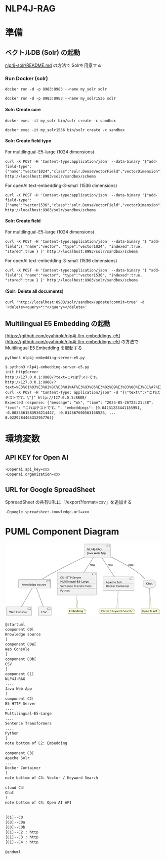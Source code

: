 # NLP4J-RAG

# 準備

## ベクトルDB (Solr) の起動

[nlp4j-solr/README.md](https://github.com/oyahiroki/nlp4j/tree/master/nlp4j/nlp4j-solr) の方法で Solrを用意する

### Run Docker (solr)

```
docker run -d -p 8983:8983 --name my_solr solr
```

```
docker run -d -p 8983:8983 --name my_solr1536 solr
```

#### Solr: Create core



```
docker exec -it my_solr bin/solr create -c sandbox
```


```
docker exec -it my_solr1536 bin/solr create -c sandbox
```

#### Solr: Create field type

For multilingual-E5-large (1024 dimensions)

```
curl -X POST -H 'Content-type:application/json' --data-binary '{"add-field-type":{"name":"vector1024","class":"solr.DenseVectorField","vectorDimension":1024,"similarityFunction":"cosine"}}' http://localhost:8983/solr/sandbox/schema
```

For openAI text-embedding-3-small (1536 dimensions)

```
curl -X POST -H 'Content-type:application/json' --data-binary '{"add-field-type":{"name":"vector1536","class":"solr.DenseVectorField","vectorDimension":1536,"similarityFunction":"cosine"}}' http://localhost:8983/solr/sandbox/schema
```

#### Solr: Create field

For multilingual-E5-large (1024 dimensions)

```
curl -X POST -H 'Content-type:application/json' --data-binary '{ "add-field":{ "name":"vector", "type":"vector1024", "indexed":true, "stored":true } }' http://localhost:8983/solr/sandbox/schema
```

For openAI text-embedding-3-small (1536 dimensions)

```
curl -X POST -H 'Content-type:application/json' --data-binary '{ "add-field":{ "name":"vector", "type":"vector1536", "indexed":true, "stored":true } }' http://localhost:8983/solr/sandbox/schema
```

#### (Solr: Delete all documents)

```
curl 'http://localhost:8983/solr/sandbox/update?commit=true' -d '<delete><query>*:*</query></delete>'
```

## Multilingual E5 Embedding の起動

[https://github.com/oyahiroki/nlp4j-llm-embeddings-e5](https://github.com/oyahiroki/nlp4j-llm-embeddings-e5) の方法で Multilingual E5 Embedding を起動する

```
python3 nlp4j-embedding-server-e5.py
```

```
$ python3 nlp4j-embedding-server-e5.py
init HttpServer
http://127.0.0.1:8888/?text=これはテストです。
http://127.0.0.1:8888/?text=%E3%81%93%E3%82%8C%E3%81%AF%E3%83%86%E3%82%B9%E3%83%88%E3%81%A7%E3%81%99%E3%80%82
curl -X POST -H "Content-Type: application/json" -d "{\"text\":\"これはテストです。\"}" http://127.0.0.1:8888/
Expected response: {"message": "ok", "time": "2024-05-26T23:21:38", "text": "これはテストです。", "embeddings": [0.04231283441185951, -0.0035561583936214447, -0.014567600563168526, ... 0.022928446531295776]}

```


# 環境変数


## API KEY for Open AI

```
-Dopenai.api_key=xxx
-Dopenai.organization=xxx
```

## URL for Google SpreadSheet

SphreadSheet の共有URLに「/export?format=csv」を追加する

```
-Dgoogle.spreadsheet.knowledge.url=xxx
```


# PUML Component Diagram

<img src="README_diagram1.png" width="640px">

```
@startuml
component C0[
Knowledge source
]
component C0a[
Web Console
]
component C0b[
CSV
]
component C1[
NLP4J-RAG
....
Java Web App
]
component C2[
E5 HTTP Server
....
Multilingual-E5-Large
....
Sentence Transformers
....
Python
]
note bottom of C2: Embedding

component C3[
Apache Solr
....
Docker Container
]
note bottom of C3: Vector / Keyword Search

cloud C4[
Chat
]
note bottom of C4: Open AI API


[C1]--C0
[C0]--C0a
[C0]--C0b
[C1]--C2 : http
[C1]--C3 : http
[C1]--C4 : http

@enduml
```
